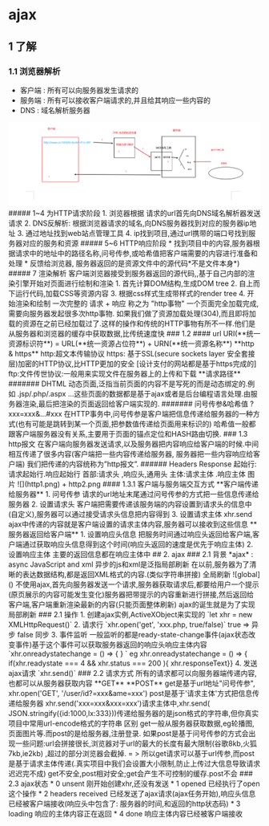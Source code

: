 # ajax 

##  1 了解  
### 1.1 浏览器解析 
 * 客户端 : 所有可以向服务器发生请求的
 * 服务端 : 所有可以接收客户端请求的,并且给其响应一些内容的
 * DNS   : 域名解析服务器  
  <div align="center">
  <img src="https://github.com/FanYaoFan/front-end/blob/master/ajax/ajax/ajax1.png"  width="1400" >
</div>
##### 1~4 为HTTP请求阶段  
 1. 浏览器根据 请求的url首先向DNS域名解析器发送请求 
 2. DNS反解析: 根据浏览器请求的域名,向DNS服务器找到对应的服务器ip地址
 3. 通过地址找到web站点管理工具 
 4. ip找到项目,通过url携带的端口号找到服务器对应的服务和资源
##### 5~6 HTTP响应阶段  
 * 找到项目中的内容,服务器根据请求中的地址中的路径名称,问号传参,或哈希值把客户端需要的内容进行准备和处理  
 * 反馈给浏览器,  服务器返回的是资源文件中的源代码*不是文件本身*) 
##### 7 渲染解析 
客户端浏览器接受到服务器返回的源代码,,基于自己内部的渲染引擎开始对页面进行绘制和渲染   
1. 首先计算DOM结构,生成DOM tree  
2. 自上而下运行代码,加载CSS等资源内容  
3. 根据css样式生成带样式的render tree  
4. 开始渲染和绘制
一次完整的 请求 + 响应 称之为 "http事物"  
一个页面完全加载完成,需要向服务器发起很多次http事物.   
如果我们做了资源加载处理(304),而且即将加载的资源在之前已经加载过了.这样的操作和传统的HTTP事物有所不一样.他们是从服务器和浏览器的缓存中获取数据,比传统速度快  
### 1.2
#### url  
URI(**统一资源标识符**) = URL(**统一资源占位符**) + URN(**统一资源名称**)  
**http & https** 
http:超文本传输协议  
https: 基于SSL(secure  sockets layer 安全套接层)加密的HTTP协议,比HTTP更加的安全   [设计支付的网站都是基于https完成的]  
ftp:文件传世协议:一般用来实现文件在服务器上的上传和下载  
**请求路径**  
####### DHTML
动态页面,泛指当前页面的内容不是写死的而是动态绑定的.例如 .jsp/.php/.aspx …这些页面的数据都是基于ajax或者是后台编程语言处理.由服务器渲染,最后把渲染的页面返回给客户端实现的.
####### 问号传参&哈希值  
?xxx=xxx&…#xxx  
在HTTP事务中,问号传参是客户端把信息传递给服务器的一种方式(也有可能是跳转到某一个页面,把参数值传递给页面用来标识的)  
哈希值一般都跟客户端服务器没有关系,主要用于页面的锚点定位和HASH路由切换. 
### 1.3 http报文
在客户端向服务器发送请求,以及服务器把内容响应给客户端的时候.中间相互传递了很多内容(客户端把一些内容传递给服务器, 服务器把一些内容响应给客户端) 我们把传递的内容统称为”http报文”.  
###### Headers Response
起始行:请求起始行.响应起始行 
首部:请求头 ,响应头,通用头
主体:请求主体  .响应主体  
图片 ![](http1.png) + http2.png  
#### 1.3.1 客户端与服务端交互方式  
**客户端传递给服务器**
1. 问号传参  
请求的url地址末尾通过问号传参的方式把一些信息传递给服务器  
2. 设置请求头  
  客户端把需要传递该服务端的内容设置到请求头的信息中(自定义),服务器可以通过接受请求头信息把内容得到 
3. 设置请求主体  
xhr.send ajax中传递的内容就是客户端设置的请求主体内容,服务器可以接收到这些信息  
**服务器返回给客户端**  
1. 设置响应头信息  
把服务时间通过响应头返回给客户端,客户端通过获取响应头信息得到这个时间(响应头返回的速度是优先于响应主体) 
2. 设置响应主体 
主要的返回信息都在响应主体中  
## 2. ajax 
### 2.1 背景  
*ajax* :  async JavaScript and xml  异步的js和xml是泛指局部刷新  
在以前,服务器为了清晰的表达数据结构,都是返回XML格式的内容.(类似字符串拼接) 
全局刷新 
![global]()
不使用ajax,首先向服务器发送一个请求,服务器获取请求后,都要给用户一个提示(原页展示的内容可能发生变化)服务器把带提示的内容重新进行拼接,然后返回给客户端,客户端重新渲染最新的内容(只能页面整体刷新)  
ajax的诞生就是为了实现局部刷新  
### 2.1 操作
1. 创建ajax实例,ActiveXObject来实现的  
`let xhr = new XMLHttpRequest()`
2. 请求行  
`xhr.open('get', 'xxx.php, true/false)` true => 异步 false 同步
3. 事件监听  
一般监听的都是ready-state-change事件(ajax状态改变事件)基于这个事件可以获取服务器返回的响应头响应主体内容  
`xhr.onreadystatechange = () => {  } `  
eg        
    xhr.onreadystatechange = () => { 
    	if(xhr.readystate === 4  && xhr.status === 200 ){
    	xhr.responseText}}
4. 发送ajax请求  
`xhr.send()`  
### 2.2 请求方式
所有的请求都可以向服务器端传递内容,也都可以从服务器获取内容  
**GET**  
**POST**  
get是基于url地址"问号传参", 
xhr.open('GET', '/user/id?=xxx&ame=xxx')  
post是基于'请求主体'方式把信息传递给服务器 
xhr.send('xxx=xxx&xxx=xxx')请求主体中,xhr.send( JSON.stringify({id:1000,lx:333}))传递给服务器的是json格式的字符串,但你真实项目中常用url-encode格式的字符串  
区别  
get一般从服务器获取数据,eg轮播图,页面图片等.而post的是给服务器,注册登录.  
如果post是基于问号传参的方式会出现一些问题:url会拼接很长,浏览器对于url的最大的长度有最大限制(谷歌8kb,火狐7kb,ie2kb) ,超过的部分浏览器会截掉.  = > 所以get请求可以基于url传参,而post是基于请求主体传递(.真实项目中我们会设置大小限制,防止上传过大信息导致请求迟迟完不成)  
get不安全,post相对安全;get会产生不可控制的缓存.post不会 
### 2.3 ajax状态  
* 0 unsent 刚开始创建xhr,还没有发送
* 1 opened 已经执行了open这个操作  
* 2 headers received 已经发送了ajax请求(ajax任务开始),响应头信息已经被客户端接收(响应头中包含了: 服务器的时间,和返回的http状态码) 
* 3 loading 响应的主体内容正在返回  
* 4 done 响应主体内容已经被客户端接收

